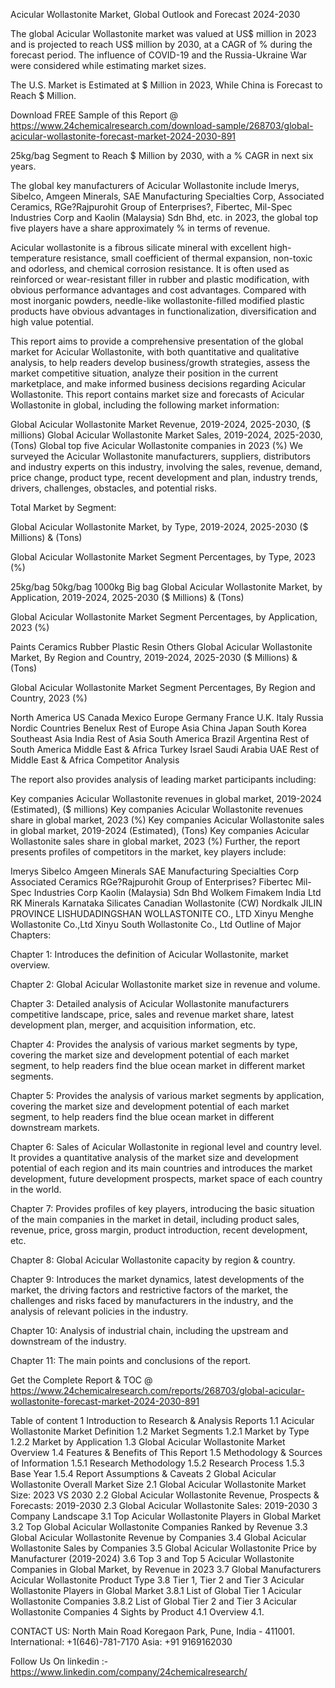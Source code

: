 Acicular Wollastonite Market, Global Outlook and Forecast 2024-2030

The global Acicular Wollastonite market was valued at US$ million in 2023 and is projected to reach US$ million by 2030, at a CAGR of % during the forecast period. The influence of COVID-19 and the Russia-Ukraine War were considered while estimating market sizes.

The U.S. Market is Estimated at $ Million in 2023, While China is Forecast to Reach $ Million.

Download FREE Sample of this Report @ https://www.24chemicalresearch.com/download-sample/268703/global-acicular-wollastonite-forecast-market-2024-2030-891

25kg/bag Segment to Reach $ Million by 2030, with a % CAGR in next six years.

The global key manufacturers of Acicular Wollastonite include Imerys, Sibelco, Amgeen Minerals, SAE Manufacturing Specialties Corp, Associated Ceramics, RGe?Rajpurohit Group of Enterprises?, Fibertec, Mil-Spec Industries Corp and Kaolin (Malaysia) Sdn Bhd, etc. in 2023, the global top five players have a share approximately % in terms of revenue.

Acicular wollastonite is a fibrous silicate mineral with excellent high-temperature resistance, small coefficient of thermal expansion, non-toxic and odorless, and chemical corrosion resistance. It is often used as reinforced or wear-resistant filler in rubber and plastic modification, with obvious performance advantages and cost advantages. Compared with most inorganic powders, needle-like wollastonite-filled modified plastic products have obvious advantages in functionalization, diversification and high value potential.

This report aims to provide a comprehensive presentation of the global market for Acicular Wollastonite, with both quantitative and qualitative analysis, to help readers develop business/growth strategies, assess the market competitive situation, analyze their position in the current marketplace, and make informed business decisions regarding Acicular Wollastonite. This report contains market size and forecasts of Acicular Wollastonite in global, including the following market information:

Global Acicular Wollastonite Market Revenue, 2019-2024, 2025-2030, ($ millions)
Global Acicular Wollastonite Market Sales, 2019-2024, 2025-2030, (Tons)
Global top five Acicular Wollastonite companies in 2023 (%)
We surveyed the Acicular Wollastonite manufacturers, suppliers, distributors and industry experts on this industry, involving the sales, revenue, demand, price change, product type, recent development and plan, industry trends, drivers, challenges, obstacles, and potential risks.

Total Market by Segment:

Global Acicular Wollastonite Market, by Type, 2019-2024, 2025-2030 ($ Millions) & (Tons)

Global Acicular Wollastonite Market Segment Percentages, by Type, 2023 (%)

25kg/bag
50kg/bag
1000kg Big bag
Global Acicular Wollastonite Market, by Application, 2019-2024, 2025-2030 ($ Millions) & (Tons)

Global Acicular Wollastonite Market Segment Percentages, by Application, 2023 (%)

Paints
Ceramics
Rubber
Plastic
Resin
Others
Global Acicular Wollastonite Market, By Region and Country, 2019-2024, 2025-2030 ($ Millions) & (Tons)

Global Acicular Wollastonite Market Segment Percentages, By Region and Country, 2023 (%)

North America
US
Canada
Mexico
Europe
Germany
France
U.K.
Italy
Russia
Nordic Countries
Benelux
Rest of Europe
Asia
China
Japan
South Korea
Southeast Asia
India
Rest of Asia
South America
Brazil
Argentina
Rest of South America
Middle East & Africa
Turkey
Israel
Saudi Arabia
UAE
Rest of Middle East & Africa
Competitor Analysis

The report also provides analysis of leading market participants including:

Key companies Acicular Wollastonite revenues in global market, 2019-2024 (Estimated), ($ millions)
Key companies Acicular Wollastonite revenues share in global market, 2023 (%)
Key companies Acicular Wollastonite sales in global market, 2019-2024 (Estimated), (Tons)
Key companies Acicular Wollastonite sales share in global market, 2023 (%)
Further, the report presents profiles of competitors in the market, key players include:

Imerys
Sibelco
Amgeen Minerals
SAE Manufacturing Specialties Corp
Associated Ceramics
RGe?Rajpurohit Group of Enterprises?
Fibertec
Mil-Spec Industries Corp
Kaolin (Malaysia) Sdn Bhd
Wolkem
Fimakem India Ltd
RK Minerals
Karnataka Silicates
Canadian Wollastonite (CW)
Nordkalk
JILIN PROVINCE LISHUDADINGSHAN WOLLASTONITE CO., LTD
Xinyu Menghe Wollastonite Co.,Ltd
Xinyu South Wollastonite Co., Ltd
Outline of Major Chapters:

Chapter 1: Introduces the definition of Acicular Wollastonite, market overview.

Chapter 2: Global Acicular Wollastonite market size in revenue and volume.

Chapter 3: Detailed analysis of Acicular Wollastonite manufacturers competitive landscape, price, sales and revenue market share, latest development plan, merger, and acquisition information, etc.

Chapter 4: Provides the analysis of various market segments by type, covering the market size and development potential of each market segment, to help readers find the blue ocean market in different market segments.

Chapter 5: Provides the analysis of various market segments by application, covering the market size and development potential of each market segment, to help readers find the blue ocean market in different downstream markets.

Chapter 6: Sales of Acicular Wollastonite in regional level and country level. It provides a quantitative analysis of the market size and development potential of each region and its main countries and introduces the market development, future development prospects, market space of each country in the world.

Chapter 7: Provides profiles of key players, introducing the basic situation of the main companies in the market in detail, including product sales, revenue, price, gross margin, product introduction, recent development, etc.

Chapter 8: Global Acicular Wollastonite capacity by region & country.

Chapter 9: Introduces the market dynamics, latest developments of the market, the driving factors and restrictive factors of the market, the challenges and risks faced by manufacturers in the industry, and the analysis of relevant policies in the industry.

Chapter 10: Analysis of industrial chain, including the upstream and downstream of the industry.

Chapter 11: The main points and conclusions of the report.

Get the Complete Report & TOC @ https://www.24chemicalresearch.com/reports/268703/global-acicular-wollastonite-forecast-market-2024-2030-891

Table of content
1 Introduction to Research & Analysis Reports
1.1 Acicular Wollastonite Market Definition
1.2 Market Segments
1.2.1 Market by Type
1.2.2 Market by Application
1.3 Global Acicular Wollastonite Market Overview
1.4 Features & Benefits of This Report
1.5 Methodology & Sources of Information
1.5.1 Research Methodology
1.5.2 Research Process
1.5.3 Base Year
1.5.4 Report Assumptions & Caveats
2 Global Acicular Wollastonite Overall Market Size
2.1 Global Acicular Wollastonite Market Size: 2023 VS 2030
2.2 Global Acicular Wollastonite Revenue, Prospects & Forecasts: 2019-2030
2.3 Global Acicular Wollastonite Sales: 2019-2030
3 Company Landscape
3.1 Top Acicular Wollastonite Players in Global Market
3.2 Top Global Acicular Wollastonite Companies Ranked by Revenue
3.3 Global Acicular Wollastonite Revenue by Companies
3.4 Global Acicular Wollastonite Sales by Companies
3.5 Global Acicular Wollastonite Price by Manufacturer (2019-2024)
3.6 Top 3 and Top 5 Acicular Wollastonite Companies in Global Market, by Revenue in 2023
3.7 Global Manufacturers Acicular Wollastonite Product Type
3.8 Tier 1, Tier 2 and Tier 3 Acicular Wollastonite Players in Global Market
3.8.1 List of Global Tier 1 Acicular Wollastonite Companies
3.8.2 List of Global Tier 2 and Tier 3 Acicular Wollastonite Companies
4 Sights by Product
4.1 Overview
4.1.

CONTACT US:
North Main Road Koregaon Park, Pune, India - 411001.
International: +1(646)-781-7170
Asia: +91 9169162030

Follow Us On linkedin :- https://www.linkedin.com/company/24chemicalresearch/
